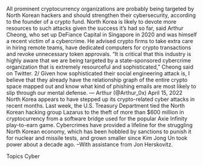 All prominent cryptocurrency organizations are probably being targeted by North Korean hackers and should strengthen their cybersecurity, according to the founder of a crypto fund.
North Korea is likely to devote more resources to such attacks given the success it’s had so far, said Arthur Cheong, who set up DeFiance Capital in Singapore in 2020 and was himself a recent victim of a cybercrime. He advised crypto firms to take extra care in hiring remote teams, have dedicated computers for crypto transactions and revoke unnecessary token approvals.
“It is critical that this industry is highly aware that we are being targeted by a state-sponsored cybercrime organization that is extremely resourceful and sophisticated,” Cheong said on Twitter.
2/ Given how sophisticated their social engineering attack is, I believe that they already have the relationship graph of the entire crypto space mapped out and know what kind of phishing emails are most likely to slip through our mental defense.
— Arthur (@Arthur_0x) April 15, 2022
North Korea appears to have stepped up its crypto-related cyber attacks in recent months. Last week, the U.S. Treasury Department tied the North Korean hacking group Lazarus to the theft of more than $600 million in cryptocurrency from a software bridge used for the popular Axie Infinity play-to-earn game. Cybercrimes have provided a lifeline for the struggling North Korean economy, which has been hobbled by sanctions to punish it for nuclear and missile tests, and grown smaller since Kim Jong Un took power about a decade ago.
–With assistance from Jon Herskovitz.

Topics
Cyber
